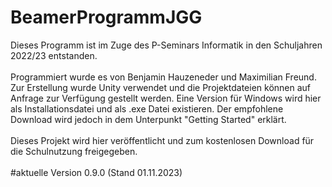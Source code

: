 # BeamerProgrammJGG
Dieses Programm ist im Zuge des P-Seminars Informatik in den Schuljahren 2022/23 entstanden.</br></br>
Programmiert wurde es von 
Benjamin Hauzeneder und Maximilian Freund. Zur Erstellung wurde Unity verwendet und die Projektdateien können auf Anfrage zur Verfügung gestellt werden. Eine Version für Windows wird hier als Installationsdatei und als .exe Datei existieren. Der empfohlene Download wird jedoch in dem Unterpunkt "Getting Started" erklärt. </br></br>
Dieses Projekt wird hier veröffentlicht und zum kostenlosen Download für die Schulnutzung freigegeben.</br></br>
#aktuelle Version 0.9.0 (Stand 01.11.2023)
